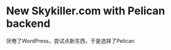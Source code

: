 New Skykiller.com with Pelican backend
======================================

厌倦了WordPress，尝试点新东西，于是选择了Pelican


